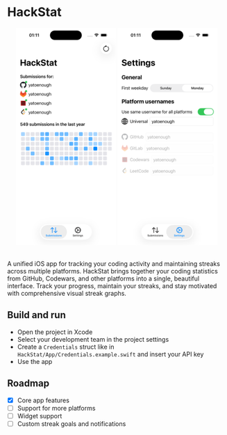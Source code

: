 # HackStat

<div align="center">
  <img src="Screenshots/Submissions.png" height=500/>
  <img src="Screenshots/Settings.png" height=500/>
</div>
<br>

A unified iOS app for tracking your coding activity and maintaining streaks across multiple platforms.
HackStat brings together your coding statistics from GitHub, Codewars, and other platforms into a single, beautiful interface. Track your progress, maintain your streaks, and stay motivated with comprehensive visual streak graphs.

## Build and run

- Open the project in Xcode
- Select your development team in the project settings
- Create a ```Credentials``` struct like in ```HackStat/App/Credentials.example.swift``` and insert your API key
- Use the app

## Roadmap
- [X] Core app features 
- [ ] Support for more platforms
- [ ] Widget support
- [ ] Custom streak goals and notifications
